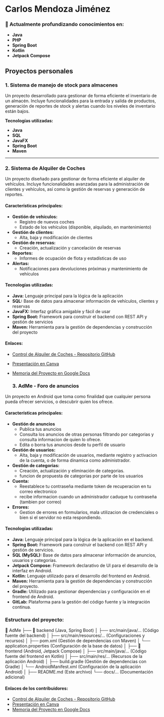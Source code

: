 # Carlos Mendoza Jiménez

### 🌱 Actualmente profundizando conocimientos en:
- **Java**
- **PHP**
- **Spring Boot**
- **Kotlin**
- **Jetpack Compose**

## Proyectos personales

### 1. Sistema de manejo de stock para almacenes
Un proyecto desarrollado para gestionar de forma eficiente el inventario de un almacén. Incluye funcionalidades para la entrada y salida de productos, generación de reportes de stock y alertas cuando los niveles de inventario están bajos.

**Tecnologías utilizadas:**
- **Java**
- **SQL**
- **JavaFX**
- **Spring Boot**
- **Maven**

---

### 2. Sistema de Alquiler de Coches
Un proyecto diseñado para gestionar de forma eficiente el alquiler de vehículos. Incluye funcionalidades avanzadas para la administración de clientes y vehículos, así como la gestión de reservas y generación de reportes.

#### Características principales:
- **Gestión de vehículos:**
  - Registro de nuevos coches
  - Estado de los vehículos (disponible, alquilado, en mantenimiento)
- **Gestión de clientes:**
  - Alta, baja y modificación de clientes
- **Gestión de reservas:**
  - Creación, actualización y cancelación de reservas
- **Reportes:**
  - Informes de ocupación de flota y estadísticas de uso
- **Alertas:**
  - Notificaciones para devoluciones próximas y mantenimiento de vehículos

#### Tecnologías utilizadas:
- **Java:** Lenguaje principal para la lógica de la aplicación
- **SQL:** Base de datos para almacenar información de vehículos, clientes y reservas
- **JavaFX:** Interfaz gráfica amigable y fácil de usar
- **Spring Boot:** Framework para construir el backend con REST API y gestión de servicios
- **Maven:** Herramienta para la gestión de dependencias y construcción del proyecto

#### Enlaces:
- [Control de Alquiler de Coches - Repositorio GitHub](https://github.com/raulAdan99/ranaredb.git)
- [Presentación en Canva](https://www.canva.com/design/DAGbjgoo1rc/9eudWP9foC1aYw9ay-fK1w/edit?utm_content=DAGbjgoo1rc&utm_campaign=designshare&utm_medium=link2&utm_source=sharebutton)
- [Memoria del Proyecto en Google Docs](https://docs.google.com/document/d/1I8rbTUmTRgoq9Yb1XuzH5R812gyzaxtdh6coBAhTTcw/edit?usp=sharing)

  ### 3. AdMe - Foro de anuncios
Un proyecto en Android que toma como finalidad que cualquier persona pueda ofrecer servicios, o descubrir quien los ofrece.

#### Características principales:
- **Gestión de anuncios**
  - Publica tus anuncios
  - Consulta los anuncios de otras personas filtrando por categorias y consulta informacion de quien lo ofrece.
  - Edita o borra tus anuncios desde tu perfil de usuario
- **Gestión de usuarios:**
  - Alta, baja y modificación de usuarios, mediante registro y activacion de la cuenta, o de forma dinamica como administrador.
- **Gestión de categorias:**
  - Creación, actualización y eliminación de categorias.
  - funcion de propuesta de categorias por parte de los usuarios
- **Cuenta:**
  - Reestablece tu contraseña mediante token de recuperacion en tu correo electronico
  - recibe informacion cuando un administrador caduque tu contraseña (tambien por correo)
- **Errores:**
  - Gestion de errores en formularios, mala utilizacion de credenciales o bien si el servidor no esta respondiendo.

#### Tecnologías utilizadas:
- **Java:** Lenguaje principal para la lógica de la aplicación en el backend.
- **Spring Boot:** Framework para construir el backend con REST API y gestión de servicios.
- **SQL (MySQL):** Base de datos para almacenar información de anuncios, usuarios y categorías.
- **Jetpack Compose:** Framework declarativo de UI para el desarrollo de la interfaz en Android.
- **Kotlin:** Lenguaje utilizado para el desarrollo del frontend en Android.
- **Maven:** Herramienta para la gestión de dependencias y construcción del proyecto.
- **Gradle:** Utilizado para gestionar dependencias y configuración en el frontend de Android.
- **GitLab:** Plataforma para la gestión del código fuente y la integración continua.

### Estructura del proyecto:
  📂 AdMe
 ├── 📂 backend (Java, Spring Boot)
 │   ├── src/main/java/... (Código fuente del backend)
 │   ├── src/main/resources/... (Configuraciones y recursos)
 │   ├── pom.xml (Gestión de dependencias con Maven)
 │   └── application.properties (Configuración de la base de datos)
 │
 ├── 📂 frontend (Android, Jetpack Compose)
 │   ├── src/main/java/... (Código fuente del frontend en Kotlin)
 │   ├── src/main/res/... (Recursos de la aplicación Android)
 │   ├── build.gradle (Gestión de dependencias con Gradle)
 │   └── AndroidManifest.xml (Configuración de la aplicación Android)
 │
 ├── README.md (Este archivo)
 └── docs/... (Documentación adicional)

#### Enlaces de los contribuidores:
- [Control de Alquiler de Coches - Repositorio GitHub](https://github.com/raulAdan99/ranaredb.git)
- [Presentación en Canva](https://www.canva.com/design/DAGbjgoo1rc/9eudWP9foC1aYw9ay-fK1w/edit?utm_content=DAGbjgoo1rc&utm_campaign=designshare&utm_medium=link2&utm_source=sharebutton)
- [Memoria del Proyecto en Google Docs](https://docs.google.com/document/d/1I8rbTUmTRgoq9Yb1XuzH5R812gyzaxtdh6coBAhTTcw/edit?usp=sharing)
